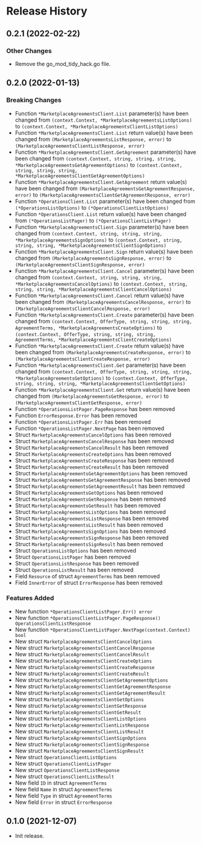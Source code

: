 # Release History

## 0.2.1 (2022-02-22)

### Other Changes

- Remove the go_mod_tidy_hack.go file.

## 0.2.0 (2022-01-13)
### Breaking Changes

- Function `*MarketplaceAgreementsClient.List` parameter(s) have been changed from `(context.Context, *MarketplaceAgreementsListOptions)` to `(context.Context, *MarketplaceAgreementsClientListOptions)`
- Function `*MarketplaceAgreementsClient.List` return value(s) have been changed from `(MarketplaceAgreementsListResponse, error)` to `(MarketplaceAgreementsClientListResponse, error)`
- Function `*MarketplaceAgreementsClient.GetAgreement` parameter(s) have been changed from `(context.Context, string, string, string, *MarketplaceAgreementsGetAgreementOptions)` to `(context.Context, string, string, string, *MarketplaceAgreementsClientGetAgreementOptions)`
- Function `*MarketplaceAgreementsClient.GetAgreement` return value(s) have been changed from `(MarketplaceAgreementsGetAgreementResponse, error)` to `(MarketplaceAgreementsClientGetAgreementResponse, error)`
- Function `*OperationsClient.List` parameter(s) have been changed from `(*OperationsListOptions)` to `(*OperationsClientListOptions)`
- Function `*OperationsClient.List` return value(s) have been changed from `(*OperationsListPager)` to `(*OperationsClientListPager)`
- Function `*MarketplaceAgreementsClient.Sign` parameter(s) have been changed from `(context.Context, string, string, string, *MarketplaceAgreementsSignOptions)` to `(context.Context, string, string, string, *MarketplaceAgreementsClientSignOptions)`
- Function `*MarketplaceAgreementsClient.Sign` return value(s) have been changed from `(MarketplaceAgreementsSignResponse, error)` to `(MarketplaceAgreementsClientSignResponse, error)`
- Function `*MarketplaceAgreementsClient.Cancel` parameter(s) have been changed from `(context.Context, string, string, string, *MarketplaceAgreementsCancelOptions)` to `(context.Context, string, string, string, *MarketplaceAgreementsClientCancelOptions)`
- Function `*MarketplaceAgreementsClient.Cancel` return value(s) have been changed from `(MarketplaceAgreementsCancelResponse, error)` to `(MarketplaceAgreementsClientCancelResponse, error)`
- Function `*MarketplaceAgreementsClient.Create` parameter(s) have been changed from `(context.Context, OfferType, string, string, string, AgreementTerms, *MarketplaceAgreementsCreateOptions)` to `(context.Context, OfferType, string, string, string, AgreementTerms, *MarketplaceAgreementsClientCreateOptions)`
- Function `*MarketplaceAgreementsClient.Create` return value(s) have been changed from `(MarketplaceAgreementsCreateResponse, error)` to `(MarketplaceAgreementsClientCreateResponse, error)`
- Function `*MarketplaceAgreementsClient.Get` parameter(s) have been changed from `(context.Context, OfferType, string, string, string, *MarketplaceAgreementsGetOptions)` to `(context.Context, OfferType, string, string, string, *MarketplaceAgreementsClientGetOptions)`
- Function `*MarketplaceAgreementsClient.Get` return value(s) have been changed from `(MarketplaceAgreementsGetResponse, error)` to `(MarketplaceAgreementsClientGetResponse, error)`
- Function `*OperationsListPager.PageResponse` has been removed
- Function `ErrorResponse.Error` has been removed
- Function `*OperationsListPager.Err` has been removed
- Function `*OperationsListPager.NextPage` has been removed
- Struct `MarketplaceAgreementsCancelOptions` has been removed
- Struct `MarketplaceAgreementsCancelResponse` has been removed
- Struct `MarketplaceAgreementsCancelResult` has been removed
- Struct `MarketplaceAgreementsCreateOptions` has been removed
- Struct `MarketplaceAgreementsCreateResponse` has been removed
- Struct `MarketplaceAgreementsCreateResult` has been removed
- Struct `MarketplaceAgreementsGetAgreementOptions` has been removed
- Struct `MarketplaceAgreementsGetAgreementResponse` has been removed
- Struct `MarketplaceAgreementsGetAgreementResult` has been removed
- Struct `MarketplaceAgreementsGetOptions` has been removed
- Struct `MarketplaceAgreementsGetResponse` has been removed
- Struct `MarketplaceAgreementsGetResult` has been removed
- Struct `MarketplaceAgreementsListOptions` has been removed
- Struct `MarketplaceAgreementsListResponse` has been removed
- Struct `MarketplaceAgreementsListResult` has been removed
- Struct `MarketplaceAgreementsSignOptions` has been removed
- Struct `MarketplaceAgreementsSignResponse` has been removed
- Struct `MarketplaceAgreementsSignResult` has been removed
- Struct `OperationsListOptions` has been removed
- Struct `OperationsListPager` has been removed
- Struct `OperationsListResponse` has been removed
- Struct `OperationsListResult` has been removed
- Field `Resource` of struct `AgreementTerms` has been removed
- Field `InnerError` of struct `ErrorResponse` has been removed

### Features Added

- New function `*OperationsClientListPager.Err() error`
- New function `*OperationsClientListPager.PageResponse() OperationsClientListResponse`
- New function `*OperationsClientListPager.NextPage(context.Context) bool`
- New struct `MarketplaceAgreementsClientCancelOptions`
- New struct `MarketplaceAgreementsClientCancelResponse`
- New struct `MarketplaceAgreementsClientCancelResult`
- New struct `MarketplaceAgreementsClientCreateOptions`
- New struct `MarketplaceAgreementsClientCreateResponse`
- New struct `MarketplaceAgreementsClientCreateResult`
- New struct `MarketplaceAgreementsClientGetAgreementOptions`
- New struct `MarketplaceAgreementsClientGetAgreementResponse`
- New struct `MarketplaceAgreementsClientGetAgreementResult`
- New struct `MarketplaceAgreementsClientGetOptions`
- New struct `MarketplaceAgreementsClientGetResponse`
- New struct `MarketplaceAgreementsClientGetResult`
- New struct `MarketplaceAgreementsClientListOptions`
- New struct `MarketplaceAgreementsClientListResponse`
- New struct `MarketplaceAgreementsClientListResult`
- New struct `MarketplaceAgreementsClientSignOptions`
- New struct `MarketplaceAgreementsClientSignResponse`
- New struct `MarketplaceAgreementsClientSignResult`
- New struct `OperationsClientListOptions`
- New struct `OperationsClientListPager`
- New struct `OperationsClientListResponse`
- New struct `OperationsClientListResult`
- New field `ID` in struct `AgreementTerms`
- New field `Name` in struct `AgreementTerms`
- New field `Type` in struct `AgreementTerms`
- New field `Error` in struct `ErrorResponse`


## 0.1.0 (2021-12-07)

- Init release.